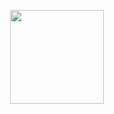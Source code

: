 <p align="center">
    <img src="https://resources.jetbrains.com/storage/products/company/brand/logos/jb_beam.svg" height="150">
</p>
